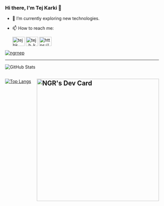 ### Hi there, I'm Tej Karki 👋

- 🌱 I’m currently exploring new technologies.
- 📫 How to reach me:

  <p align="">
  <a href="https://linkedin.com/in/tejbk" target="blank"><img align="center" src="https://raw.githubusercontent.com/rahuldkjain/github-profile-readme-generator/master/src/images/icons/Social/linked-in-alt.svg" alt="tejbk" height="30" width="40" /></a>
  <a href="https://instagram.com/tej_b_karki" target="blank"><img align="center" src="https://raw.githubusercontent.com/rahuldkjain/github-profile-readme-generator/master/src/images/icons/Social/instagram.svg" alt="tej_b_karki" height="30" width="40" /></a>
  <a href="https://discord.gg/wE9hQUPX" target="blank"><img align="center" src="https://raw.githubusercontent.com/rahuldkjain/github-profile-readme-generator/master/src/images/icons/Social/discord.svg" alt="https://discord.gg/jHYTfN8b" height="30" width="40" /></a>
  </p>
  
<p align="left"> <a href="https://twitter.com/ngrnep" target="blank"><img src="https://img.shields.io/twitter/follow/ngrnep?logo=twitter&style=for-the-badge" alt="ngrnep" /></a> </p>


---

![GitHub Stats](https://github-readme-stats.vercel.app/api?username=ngr-np&show_icons=true&theme=tokyonight)

 <a href="https://app.daily.dev/tej"><img align="right" src="https://api.daily.dev/devcards/492adb9d3f204c45b0a3bfac80b5b134.png?r=xsb" width="400" alt="NGR's Dev Card"/></a>
---

[![Top Langs](https://github-readme-stats.vercel.app/api/top-langs/?username=ngr-np&layout=compact&theme=tokyonight)](https://github.com/ngr-np)

